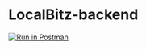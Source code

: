 # LocalBitz-backend

[![Run in Postman](https://run.pstmn.io/button.svg)](https://app.getpostman.com/run-collection/16020183-7280fdc1-3ecb-4ce6-a4b0-19faf08be005?action=collection%2Ffork&collection-url=entityId%3D16020183-7280fdc1-3ecb-4ce6-a4b0-19faf08be005%26entityType%3Dcollection%26workspaceId%3Dbf9bab09-87b0-4e48-a78f-3b6021ae53eb#?env%5Bprod%5D=W3sia2V5IjoidXJsIiwidmFsdWUiOiJodHRwczovL2xvY2FsYml0ei1iYWNrZW5kLmhlcm9rdWFwcC5jb20iLCJlbmFibGVkIjp0cnVlfSx7ImtleSI6InRva2VuIiwidmFsdWUiOiIiLCJlbmFibGVkIjp0cnVlfV0=)


